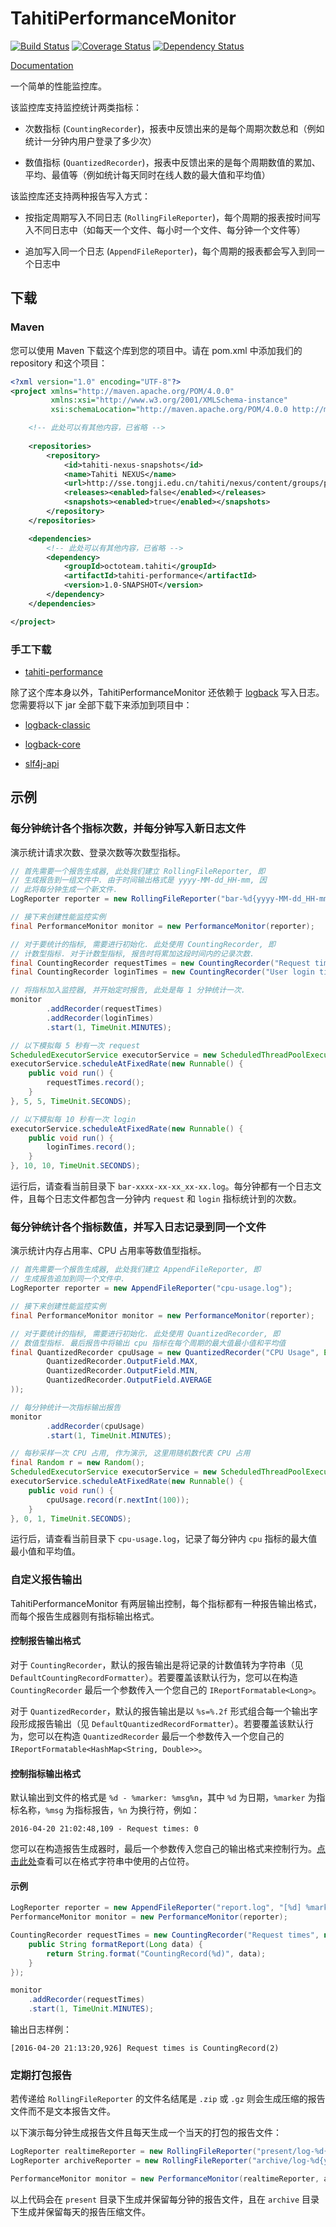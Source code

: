 # TahitiPerformanceMonitor

[![Build Status](https://travis-ci.org/SummerWish/TahitiPerformanceMonitor.svg?branch=master)](https://travis-ci.org/SummerWish/TahitiPerformanceMonitor)
[![Coverage Status](https://coveralls.io/repos/github/SummerWish/TahitiPerformanceMonitor/badge.svg?branch=master)](https://coveralls.io/github/SummerWish/TahitiPerformanceMonitor?branch=master)
[![Dependency Status](https://www.versioneye.com/user/projects/57091970fcd19a0045440822/badge.svg)](https://www.versioneye.com/user/projects/57091970fcd19a0045440822)

[Documentation](http://summerwish.github.io/TahitiPerformanceMonitor/)

一个简单的性能监控库。

该监控库支持监控统计两类指标：

- 次数指标 (`CountingRecorder`)，报表中反馈出来的是每个周期次数总和（例如统计一分钟内用户登录了多少次）

- 数值指标 (`QuantizedRecorder`)，报表中反馈出来的是每个周期数值的累加、平均、最值等（例如统计每天同时在线人数的最大值和平均值）

该监控库还支持两种报告写入方式：

- 按指定周期写入不同日志 (`RollingFileReporter`)，每个周期的报表按时间写入不同日志中（如每天一个文件、每小时一个文件、每分钟一个文件等）

- 追加写入同一个日志 (`AppendFileReporter`)，每个周期的报表都会写入到同一个日志中

## 下载

### Maven

您可以使用 Maven 下载这个库到您的项目中。请在 pom.xml 中添加我们的 repository 和这个项目：

```xml
<?xml version="1.0" encoding="UTF-8"?>
<project xmlns="http://maven.apache.org/POM/4.0.0"
         xmlns:xsi="http://www.w3.org/2001/XMLSchema-instance"
         xsi:schemaLocation="http://maven.apache.org/POM/4.0.0 http://maven.apache.org/xsd/maven-4.0.0.xsd">

    <!-- 此处可以有其他内容，已省略 -->
    
    <repositories>
        <repository>
            <id>tahiti-nexus-snapshots</id>
            <name>Tahiti NEXUS</name>
            <url>http://sse.tongji.edu.cn/tahiti/nexus/content/groups/public</url>
            <releases><enabled>false</enabled></releases>
            <snapshots><enabled>true</enabled></snapshots>
        </repository>
    </repositories>

    <dependencies>
        <!-- 此处可以有其他内容，已省略 -->
        <dependency>
            <groupId>octoteam.tahiti</groupId>
            <artifactId>tahiti-performance</artifactId>
            <version>1.0-SNAPSHOT</version>
        </dependency>
    </dependencies>

</project>
```

### 手工下载

- [tahiti-performance](http://sse.tongji.edu.cn/tahiti/nexus/service/local/repositories/public/content/octoteam/tahiti/tahiti-performance/1.0-SNAPSHOT/tahiti-performance-1.0-20160423.125654-9.jar)

除了这个库本身以外，TahitiPerformanceMonitor 还依赖于 [logback](http://logback.qos.ch/) 写入日志。您需要将以下 jar 全部下载下来添加到项目中：

- [logback-classic](http://central.maven.org/maven2/ch/qos/logback/logback-classic/1.1.7/logback-classic-1.1.7.jar)

- [logback-core](http://central.maven.org/maven2/ch/qos/logback/logback-core/1.1.7/logback-core-1.1.7.jar)

- [slf4j-api](http://central.maven.org/maven2/org/slf4j/slf4j-api/1.7.20/slf4j-api-1.7.20.jar)

## 示例

### 每分钟统计各个指标次数，并每分钟写入新日志文件

演示统计请求次数、登录次数等次数型指标。

```java
// 首先需要一个报告生成器, 此处我们建立 RollingFileReporter, 即
// 生成报告到一组文件中. 由于时间输出格式是 yyyy-MM-dd_HH-mm, 因
// 此将每分钟生成一个新文件.
LogReporter reporter = new RollingFileReporter("bar-%d{yyyy-MM-dd_HH-mm}.log");

// 接下来创建性能监控实例
final PerformanceMonitor monitor = new PerformanceMonitor(reporter);

// 对于要统计的指标, 需要进行初始化. 此处使用 CountingRecorder, 即
// 计数型指标. 对于计数型指标, 报告时将累加这段时间内的记录次数.
final CountingRecorder requestTimes = new CountingRecorder("Request times");
final CountingRecorder loginTimes = new CountingRecorder("User login times");

// 将指标加入监控器, 并开始定时报告, 此处是每 1 分钟统计一次.
monitor
        .addRecorder(requestTimes)
        .addRecorder(loginTimes)
        .start(1, TimeUnit.MINUTES);

// 以下模拟每 5 秒有一次 request
ScheduledExecutorService executorService = new ScheduledThreadPoolExecutor(1);
executorService.scheduleAtFixedRate(new Runnable() {
    public void run() {
        requestTimes.record();
    }
}, 5, 5, TimeUnit.SECONDS);

// 以下模拟每 10 秒有一次 login
executorService.scheduleAtFixedRate(new Runnable() {
    public void run() {
        loginTimes.record();
    }
}, 10, 10, TimeUnit.SECONDS);
```

运行后，请查看当前目录下 `bar-xxxx-xx-xx_xx-xx.log`。每分钟都有一个日志文件，且每个日志文件都包含一分钟内 `request` 和 `login` 指标统计到的次数。

### 每分钟统计各个指标数值，并写入日志记录到同一个文件

演示统计内存占用率、CPU 占用率等数值型指标。

```java
// 首先需要一个报告生成器, 此处我们建立 AppendFileReporter, 即
// 生成报告追加到同一个文件中.
LogReporter reporter = new AppendFileReporter("cpu-usage.log");

// 接下来创建性能监控实例
final PerformanceMonitor monitor = new PerformanceMonitor(reporter);

// 对于要统计的指标, 需要进行初始化. 此处使用 QuantizedRecorder, 即
// 数值型指标. 最后报告中将输出 cpu 指标在每个周期的最大值最小值和平均值
final QuantizedRecorder cpuUsage = new QuantizedRecorder("CPU Usage", EnumSet.of(
        QuantizedRecorder.OutputField.MAX,
        QuantizedRecorder.OutputField.MIN,
        QuantizedRecorder.OutputField.AVERAGE
));

// 每分钟统计一次指标输出报告
monitor
        .addRecorder(cpuUsage)
        .start(1, TimeUnit.MINUTES);

// 每秒采样一次 CPU 占用, 作为演示, 这里用随机数代表 CPU 占用
final Random r = new Random();
ScheduledExecutorService executorService = new ScheduledThreadPoolExecutor(1);
executorService.scheduleAtFixedRate(new Runnable() {
    public void run() {
        cpuUsage.record(r.nextInt(100));
    }
}, 0, 1, TimeUnit.SECONDS);
```

运行后，请查看当前目录下 `cpu-usage.log`，记录了每分钟内 `cpu` 指标的最大值最小值和平均值。

### 自定义报告输出

TahitiPerformanceMonitor 有两层输出控制，每个指标都有一种报告输出格式，而每个报告生成器则有指标输出格式。

#### 控制报告输出格式

对于 `CountingRecorder`，默认的报告输出是将记录的计数值转为字符串（见 `DefaultCountingRecordFormatter`）。若要覆盖该默认行为，您可以在构造 `CountingRecorder` 最后一个参数传入一个您自己的 `IReportFormatable<Long>`。

对于 `QuantizedRecorder`，默认的报告输出是以 `%s=%.2f` 形式组合每一个输出字段形成报告输出（见 `DefaultQuantizedRecordFormatter`）。若要覆盖该默认行为，您可以在构造 `QuantizedRecorder` 最后一个参数传入一个您自己的 `IReportFormatable<HashMap<String, Double>>`。

#### 控制指标输出格式

默认输出到文件的格式是 `%d - %marker: %msg%n`，其中 `%d` 为日期，`%marker` 为指标名称，`%msg` 为指标报告，`%n` 为换行符，例如：

```
2016-04-20 21:02:48,109 - Request times: 0
```

您可以在构造报告生成器时，最后一个参数传入您自己的输出格式来控制行为。[点击此处](http://logback.qos.ch/manual/layouts.html#conversionWord)查看可以在格式字符串中使用的占位符。

#### 示例

```java
LogReporter reporter = new AppendFileReporter("report.log", "[%d] %marker is %msg%n");
PerformanceMonitor monitor = new PerformanceMonitor(reporter);

CountingRecorder requestTimes = new CountingRecorder("Request times", new IReportFormatable<Long>() {
    public String formatReport(Long data) {
        return String.format("CountingRecord(%d)", data);
    }
});

monitor
    .addRecorder(requestTimes)
    .start(1, TimeUnit.MINUTES);
```

输出日志样例：

```
[2016-04-20 21:13:20,926] Request times is CountingRecord(2)
```

### 定期打包报告

若传递给 `RollingFileReporter` 的文件名结尾是 `.zip` 或 `.gz` 则会生成压缩的报告文件而不是文本报告文件。

以下演示每分钟生成报告文件且每天生成一个当天的打包的报告文件：

```java
LogReporter realtimeReporter = new RollingFileReporter("present/log-%d{yyyy-MM-dd_HH-mm}.log");
LogReporter archiveReporter = new RollingFileReporter("archive/log-%d{yyyy-MM-dd}.zip");

PerformanceMonitor monitor = new PerformanceMonitor(realtimeReporter, archiveReporter);
```

以上代码会在 `present` 目录下生成并保留每分钟的报告文件，且在 `archive` 目录下生成并保留每天的报告压缩文件。